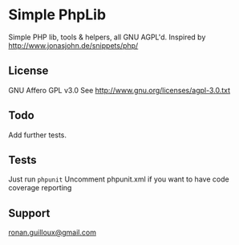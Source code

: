 Simple PhpLib
=============

Simple PHP lib, tools & helpers, all GNU AGPL'd.
Inspired by http://www.jonasjohn.de/snippets/php/


License
-------

GNU Affero GPL v3.0
See http://www.gnu.org/licenses/agpl-3.0.txt

Todo
----

Add further tests.

Tests
-----

Just run `phpunit`
Uncomment phpunit.xml if you want to have code coverage reporting

Support
-------

ronan.guilloux@gmail.com

